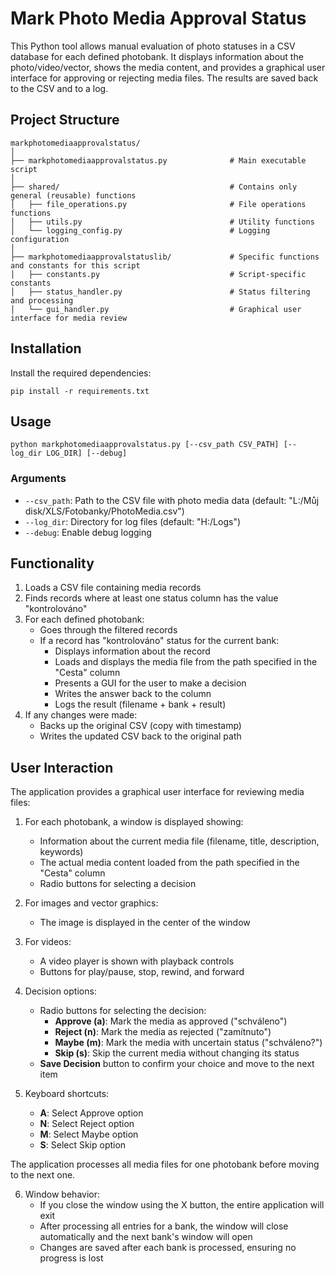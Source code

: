 # Mark Photo Media Approval Status

This Python tool allows manual evaluation of photo statuses in a CSV database for each defined photobank. It displays information about the photo/video/vector, shows the media content, and provides a graphical user interface for approving or rejecting media files. The results are saved back to the CSV and to a log.

## Project Structure

```
markphotomediaapprovalstatus/
│
├── markphotomediaapprovalstatus.py              # Main executable script
│
├── shared/                                      # Contains only general (reusable) functions
│   ├── file_operations.py                       # File operations functions
│   ├── utils.py                                 # Utility functions
│   └── logging_config.py                        # Logging configuration
│
├── markphotomediaapprovalstatuslib/             # Specific functions and constants for this script
│   ├── constants.py                             # Script-specific constants
│   ├── status_handler.py                        # Status filtering and processing
│   └── gui_handler.py                           # Graphical user interface for media review
```

## Installation

Install the required dependencies:

```
pip install -r requirements.txt
```

## Usage

```
python markphotomediaapprovalstatus.py [--csv_path CSV_PATH] [--log_dir LOG_DIR] [--debug]
```

### Arguments

- `--csv_path`: Path to the CSV file with photo media data (default: "L:/Můj disk/XLS/Fotobanky/PhotoMedia.csv")
- `--log_dir`: Directory for log files (default: "H:/Logs")
- `--debug`: Enable debug logging

## Functionality

1. Loads a CSV file containing media records
2. Finds records where at least one status column has the value "kontrolováno"
3. For each defined photobank:
   - Goes through the filtered records
   - If a record has "kontrolováno" status for the current bank:
     - Displays information about the record
     - Loads and displays the media file from the path specified in the "Cesta" column
     - Presents a GUI for the user to make a decision
     - Writes the answer back to the column
     - Logs the result (filename + bank + result)
4. If any changes were made:
   - Backs up the original CSV (copy with timestamp)
   - Writes the updated CSV back to the original path

## User Interaction

The application provides a graphical user interface for reviewing media files:

1. For each photobank, a window is displayed showing:
   - Information about the current media file (filename, title, description, keywords)
   - The actual media content loaded from the path specified in the "Cesta" column
   - Radio buttons for selecting a decision

2. For images and vector graphics:
   - The image is displayed in the center of the window

3. For videos:
   - A video player is shown with playback controls
   - Buttons for play/pause, stop, rewind, and forward

4. Decision options:
   - Radio buttons for selecting the decision:
     - **Approve (a)**: Mark the media as approved ("schváleno")
     - **Reject (n)**: Mark the media as rejected ("zamítnuto")
     - **Maybe (m)**: Mark the media with uncertain status ("schváleno?")
     - **Skip (s)**: Skip the current media without changing its status
   - **Save Decision** button to confirm your choice and move to the next item

5. Keyboard shortcuts:
   - **A**: Select Approve option
   - **N**: Select Reject option
   - **M**: Select Maybe option
   - **S**: Select Skip option

The application processes all media files for one photobank before moving to the next one.

6. Window behavior:
   - If you close the window using the X button, the entire application will exit
   - After processing all entries for a bank, the window will close automatically and the next bank's window will open
   - Changes are saved after each bank is processed, ensuring no progress is lost
